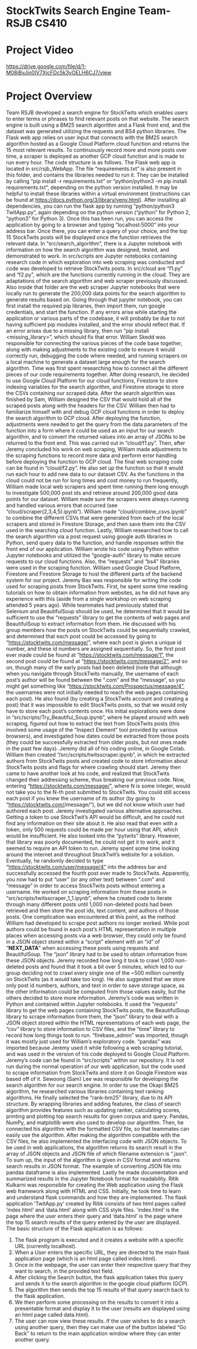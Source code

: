 # StockTwits Search Engine Team-RSJB CS410

# Project Video
https://drive.google.com/file/d/1-M08jBvJin0lV7XjcFDc5k3yOELH6CJ7/view

# Project Overview

Team RSJB developed a search engine for StockTwits which enables users to enter terms or phrases to find relevant posts on that website. The search engine is built using a BM25 search algorithm and a Flask front end, and the dataset was generated utilizing the requests and BS4 python libraries. The Flask web app relies on user input that connects with the BM25 search algorithm hosted as a Google Cloud Platform cloud function and returns the 15 most relevant results. To continuously record more and more posts over time, a scraper is deployed as another GCP cloud function and is made to run every hour.
The code structure is as follows. The Flask web app is located in src/rsjb_WebApp. 
The file “requirements.txt” is also present in this folder, and contains the libraries needed to run it. They can be installed by calling “pip install -r requirements.txt” or “python/python3 -m pip install requirements.txt”, depending on the python version installed. It may be helpful to install these libraries within a virtual environment (instructions can be found at https://docs.python.org/3/library/venv.html). After installing all dependencies, you can run the flask app by running “python/python3 TwitApp.py”, again depending on the python version (“python” for Python 2, “python3” for Python 3). Once this has been run, you can access the application by going to a browser and typing “localhost:5000” into your address bar. Once there, you can enter a query of your choice, and the top 15 StockTwits posts will be displayed once the function retrieves the relevant data. In “src/search_algorithm”, there is a Jupyter notebook with information on how the search algorithm was designed, tested, and demonstrated to work. In src/scripts are Jupyter notebooks containing research code in which exploration into web scraping was conducted and code was developed to retrieve StockTwits posts. In src/cloud are “f1.py” and “f2.py”, which are the functions currently running in the cloud. They are adaptations of the search algorithm and web scraper previously discussed. Also inside that folder are the web scraper Jupyter notebooks that were locally run to generate the 200,000 data points for the search algorithm to generate results based on. Going through that jupyter notebook, you can first install the required pip libraries, then import them, run google credentials, and start the function. If any errors arise while starting the application or various parts of the codebase, it will probably be due to not having sufficient pip modules installed, and the error should reflect that. If an error arises due to a missing library, then run “pip install <missing_library>”, which should fix that error.
William Skedd was responsible for connecting the various pieces of the code base together, along with making adjustments to the existing code to ensure it would correctly run, debugging the code where needed, and running scrapers on a local machine to generate a dataset large enough for the search algorithm. Time was first spent researching how to connect all the different pieces of our code requirements together. After doing research, he decided to use Google Cloud Platform for our cloud functions, Firestore to store indexing variables for the search algorithm, and Firestore storage to store the CSVs containing our scraped data. After the search algorithm was finished by Sam, William designed the CSV that would hold all of the scraped posts along with the headers for the CSV. William then had to familiarize himself with and debug GCP cloud functions in order to deploy the search algorithm to GCP cloud. After deploying the function, adjustments were needed to get the query from the data parameters of the function into a form where it could be used as an input for our search algorithm, and to convert the returned values into an array of JSONs to be returned to the front end. This was carried out in “cloud/f1.py”. Then, after Jeremy concluded his work on web scraping, William made adjustments to the scraping functions to record more data and perform error handling before deploying the function to GCP cloud. The final web scraping code can be found in “cloud/f2.py”. He also set up the function so that it would run each hour to add new data to our dataset CSV. As the functions in the cloud could not be run for long times and cost money to run frequently, William made local web scrapers and spent time running them long enough to investigate 500,000 post ids and retrieve around 200,000 good data points for our dataset. William made sure the scrapers were always running and handled various errors that occurred (see “cloud/scraper(2,3,4,5).ipynb”). William made “cloud/combine_csvs.ipynb” to combine the different CSVs that were generated from each of the local scrapers and stored in Firestore Storage, and then save them into the CSV used in the searching cloud function. Lastly, William researched how to call the search algorithm via a post request using google auth libraries in Python, send query data to the function, and handle responses within the front end of our application. William wrote his code using Python within Jupyter notebooks and utilized the “google-auth” library to make secure requests to our cloud functions. Also, the “requests” and “bs4” libraries were used in the scraping function. William used Google Cloud Platform, Firestore and Firestore Storage to host the different parts of the backend system for our project.
Jeremy Bao was responsible for writing the code used for scraping posts from StockTwits. First, he spent some time reading tutorials on how to obtain information from websites, as he did not have any experience with this (aside from a single workshop on web scraping attended 5 years ago). While teammates had previously stated that Selenium and BeautifulSoup should be used, he determined that it would be sufficient to use the “requests” library to get the contents of web pages and BeautifulSoup to extract information from them. He discussed with his group members how the posts on StockTwits could be sequentially crawled, and determined that each post could be accessed by going to “https://stocktwits.com/message/<some integer>”, where each post is given a unique id number, and these id numbers are assigned sequentially. So, the first post ever made could be found at “https://stocktwits.com/message/1”, the second post could be found at “https://stocktwits.com/message/2”, and so on, though many of the early posts had been deleted (note that although when you navigate through StockTwits manually, the username of each post’s author will be found between the “.com” and the “message”, so you might get something like “https://stocktwits.com/Prospectus/message/4”, the usernames were not initially needed to reach the web pages containing each post). He also found (by creating a StockTwits account and creating a post) that it was impossible to edit StockTwits posts, so that we would only have to store each post’s contents once. His initial explorations were done in “src/scripts/Try_Beautiful_Soup.ipynb”, where he played around with web scraping, figured out how to extract the text from StockTwits posts (this involved some usage of the “Inspect Element” tool provided by various browsers), and investigated how dates could be extracted from those posts (they could be successfully extracted from older posts, but not ones made in the past few days). Jeremy did all of his coding online, in Google Colab.
William then created “/src/scripts/twitsscraper.ipynb”, in which he extracted authors from StockTwits posts and created code to store information about StockTwits posts and flags for where crawling should start. Jeremy then came to have another look at his code, and realized that StockTwits changed their addressing scheme, thus breaking our previous code. Now, entering “https://stocktwits.com/message/<N>”, where N is some integer, would not take you to the N-th post submitted to StockTwits. You could still access each post if you knew the username of its author (by going to “https://stocktwits.com/<username>/message/<N>”), but we did not know which user had authored each post. Jeremy investigated various alternative approaches. Getting a token to use StockTwit’s API would be difficult, and he could not find any information on their site about it. He also read that even with a token, only 500 requests could be made per hour using that API, which would be insufficient. He also looked into the “pytwits” library. However, that library was poorly documented, he could not get it to work, and it seemed to require an API token to run. Jeremy spent some time looking around the internet and throughout StockTwit’s website for a solution.
Eventually, he randomly decided to type “https://stocktwits.com/user/message/4” into the address bar and successfully accessed the fourth post ever made to StockTwits. Apparently, you now had to put “user” (or any other text) between “.com” and “message” in order to access StockTwits posts without entering a username. He worked on scraping information from these posts in “src/scripts/twitsscraper_1_1.ipynb”, where he created code to iterate through many different posts until 1,000 non-deleted posts had been retrieved and then store the post ids, text content, and authors of those posts. One complication was encountered at this point, as the method William had developed to scrape post authors no longer worked. While post authors could be found in each post’s HTML representation in multiple places when accessing posts via a web browser, they could only be found in a JSON object stored within a “script” element with an “id” of “__NEXT_DATA__”  when accessing these posts using requests and BeautifulSoup. The “json” library had to be used to obtain information from these JSON objects. Jeremy recorded how long it took to crawl 1,000 non-deleted posts and found that it took a bit over 5 minutes, which led to our group deciding not to crawl every single one of the ~500 million currently on StockTwits (as it would take too long). He also suggested that we store only post id numbers, authors, and text in order to save storage space, as the other information could be computed from those values easily, but the others decided to store more information.
Jeremy’s code was written in Python and contained within Jupyter notebooks. It used the “requests” library to get the web pages containing StockTwits posts, the BeautifulSoup library to scrape information from them, the “json” library to deal with a JSON object stored within the HTML representations of each web page, the “csv” library to store information to CSV files, and the “time” library to record how long things took to run. “firebase_admin” was imported, though it was mostly just used for William’s exploratory code. “pandas” was imported because Jeremy used it while following a web scraping tutorial, and was used in the version of his code deployed to Google Cloud Platform. Jeremy’s code can be found in “src/scripts” within our repository. It is not run during the normal operation of our web application, but the code used to scrape information from StockTwits and store it on Google Firestore was based off of it.
Sewoong (Sam) Lee was responsible for developing the search algorithm for our search engine. In order to use the Okapi BM25 algorithm, he researched various libraries containing text ranking algorithms. He finally selected the “rank-bm25” library, due to its API structure. By wrapping libraries and adding features, the class of search algorithm provides features such as updating ranker, calculating scores, printing and plotting top search results for given corpus and query. Pandas, NumPy, and matplotlib were also used to develop our algorithm. Then, he connected his algorithm with the formatted CSV file, so that teammates can easily use the algorithm. After making the algorithm compatible with the CSV files, he also implemented the interfacing code with JSON objects. To be used in web applications, the algorithm returns its search result in the array of JSON objects and JSON file of which filename extension is ".json". To sum up, the input of the algorithm is given in CSV format and returns search results in JSON format. The example of converting JSON file into pandas dataframe is also implemented. Lastly he made documentation and summarized results in the Jupyter Notebook format for readability. 
Ritik Kulkarni was responsible for creating the Web application using the Flask web framework along with HTML and CSS. Initially, he took time to learn and understand flask commands and how they are implemented.
The flask application ‘TwitApp.py’ created by Ritik consists of two html pages called ‘index.html’ and ‘data.html’ along with CSS style files. 'index.html’ is the page where the user enters their query and ‘data.html’ is the page where the top 15 search results of the query entered by the user are displayed.
The basic structure of the Flask application is as follows:
1)  The flask program is executed and it creates a website with a specific URL (currently localhost).
2) When a User enters the specific URL, they are directed to the main flask application page (which is an html page called index.html).
3) Once in the webpage, the user can enter their respective query that they want to search, in the provided text field.
4) After clicking the Search button, the flask application takes this query and sends it to the search algorithm in the google cloud platform (GCP).
5) The algorithm then sends the top 15 results of that query search back to the flask application.
6) We then perform some processing on the results to convert it into a presentable format and display it to the user (results are displayed using an html page called data.html).
7) The user can now view these results. If the user wishes to do a search using another query, then they can make use of the button labeled “Go Back” to return to the main application window where they can enter another query. 

